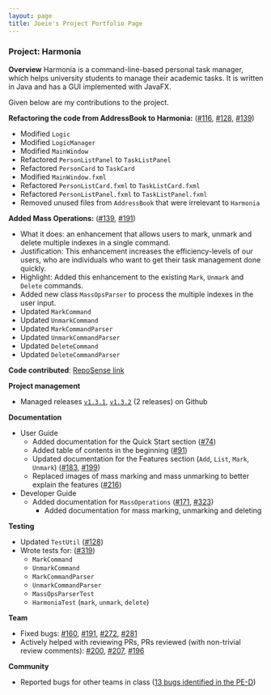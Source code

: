 ```yaml
---
layout: page
title: Joeie's Project Portfolio Page
---
```


### Project: Harmonia

**Overview**
Harmonia is a command-line-based personal task manager, which helps university students to manage their academic tasks. It is written in Java and has a GUI implemented with JavaFX.  

Given below are my contributions to the project.

**Refactoring the code from AddressBook to Harmonia:** ([#116](https://github.com/AY2122S2-CS2103T-T09-1/tp/pull/116#issue-1163459822), [#128](https://github.com/AY2122S2-CS2103T-T09-1/tp/pull/128#issue-1166192852), [#139](https://github.com/AY2122S2-CS2103T-T09-1/tp/pull/139#issue-1169282871))
- Modified `Logic`
- Modified `LogicManager`
- Modified `MainWindow`
- Refactored `PersonListPanel` to `TaskListPanel`
- Refactored `PersonCard` to `TaskCard`
- Modified `MainWindow.fxml`
- Refactored `PersonListCard.fxml` to `TaskListCard.fxml`
- Refactored `PersonListPanel.fxml` to `TaskListPanel.fxml`
- Removed unused files from `AddressBook` that were irrelevant to `Harmonia`

**Added Mass Operations:** ([#139](https://github.com/AY2122S2-CS2103T-T09-1/tp/pull/139#issue-1169282871), [#191](https://github.com/AY2122S2-CS2103T-T09-1/tp/pull/191#issue-1183178506))
- What it does: an enhancement that allows users to mark, unmark and delete multiple indexes in a single command.
- Justification: This enhancement increases the efficiency-levels of our users, who are individuals who want to get their task management done quickly.
- Highlight: Added this enhancement to the existing `Mark`, `Unmark` and `Delete` commands.
- Added new class `MassOpsParser` to process the multiple indexes in the user input.
- Updated `MarkCommand`
- Updated `UnmarkCommand`
- Updated `MarkCommandParser`
- Updated `UnmarkCommandParser`
- Updated `DeleteCommand`
- Updated `DeleteCommandParser`

**Code contributed**: [RepoSense link](https://nus-cs2103-ay2122s2.github.io/tp-dashboard/?search=joeietao&breakdown=true)

**Project management**
- Managed releases [`v1.3.1`](https://github.com/AY2122S2-CS2103T-T09-1/tp/releases/tag/v1.3.1), [`v1.3.2`](https://github.com/AY2122S2-CS2103T-T09-1/tp/releases/tag/v1.3.2) (2 releases) on Github

**Documentation**
- User Guide
  - Added documentation for the Quick Start section ([#74](https://github.com/AY2122S2-CS2103T-T09-1/tp/pull/74#issue-1153043764))
  - Added table of contents in the beginning ([#91](https://github.com/AY2122S2-CS2103T-T09-1/tp/pull/91#issue-1153876080))
  - Updated documentation for the Features section (`Add`, `List`, `Mark`, `Unmark`) ([#183](https://github.com/AY2122S2-CS2103T-T09-1/tp/pull/183#issue-1182479119), [#199](https://github.com/AY2122S2-CS2103T-T09-1/tp/pull/199#issue-1185714418))
  - Replaced images of mass marking and mass unmarking to better explain the features ([#216](https://github.com/AY2122S2-CS2103T-T09-1/tp/pull/216#issue-1188232576))
- Developer Guide
  - Added documentation for `MassOperations` ([#171](https://github.com/AY2122S2-CS2103T-T09-1/tp/pull/171#issue-1179857765), [#323](https://github.com/AY2122S2-CS2103T-T09-1/tp/pull/323#issue-1199047041))
    - Added documentation for mass marking, unmarking and deleting

**Testing**
- Updated `TestUtil` ([#128](https://github.com/AY2122S2-CS2103T-T09-1/tp/pull/128#issue-1166192852))
- Wrote tests for: ([#319](https://github.com/AY2122S2-CS2103T-T09-1/tp/pull/319#issue-1198752665))
  - `MarkCommand`
  - `UnmarkCommand`
  - `MarkCommandParser`
  - `UnmarkCommandParser`
  - `MassOpsParserTest`
  - `HarmoniaTest` (`mark`, `unmark`, `delete`)


**Team**
- Fixed bugs: [#160](https://github.com/AY2122S2-CS2103T-T09-1/tp/pull/160#issue-1179281197), [#191](https://github.com/AY2122S2-CS2103T-T09-1/tp/pull/191#issue-1183178506), [#272](https://github.com/AY2122S2-CS2103T-T09-1/tp/pull/272#issue-1193391761), [#281](https://github.com/AY2122S2-CS2103T-T09-1/tp/pull/281#issue-1195887094)
- Actively helped with reviewing PRs, PRs reviewed (with non-trivial review comments): [#200](https://github.com/AY2122S2-CS2103T-T09-1/tp/pull/200#issue-1185955092), [#207](https://github.com/AY2122S2-CS2103T-T09-1/tp/pull/207#issue-1186631238), [#196](https://github.com/AY2122S2-CS2103T-T09-1/tp/pull/196#issue-1184502012)

**Community**
- Reported bugs for other teams in class ([13 bugs identified in the PE-D](https://github.com/joeietao/ped/issues))
